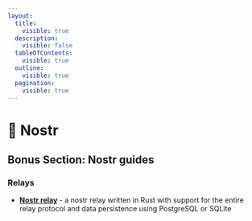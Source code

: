 ```yaml
---
layout:
  title:
    visible: true
  description:
    visible: false
  tableOfContents:
    visible: true
  outline:
    visible: true
  pagination:
    visible: true
---
```


# 🦩 Nostr

## Bonus Section: Nostr guides

### Relays

* [**Nostr relay**](nostr-relay.md) - a nostr relay written in Rust with support for the entire relay protocol and data persistence using PostgreSQL or SQLite
